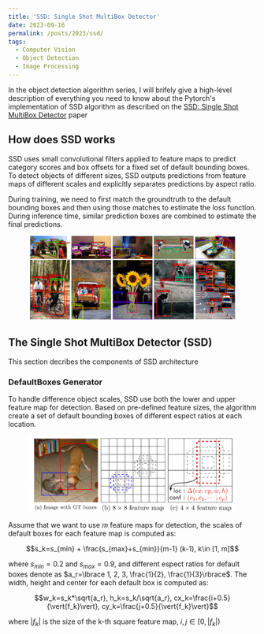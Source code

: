 ```yaml
---
title: 'SSD: Single Shot MultiBox Detector'
date: 2023-09-16
permalink: /posts/2023/ssd/
tags:
  - Computer Vision
  - Object Detection
  - Image Processing
---
```


In the object detection algorithm series, I will brifely give a high-level description of everything you need to know about the Pytorch's implementation of SSD algorithm as described on the [SSD: Single Shot MultiBox Detector](https://arxiv.org/abs/1512.02325) paper

## How does SSD works

SSD uses small convolutional filters applied to feature maps to predict category scores and box offsets for a fixed set of default bounding boxes. To detect objects of different sizes, SSD outputs predictions from feature maps of different scales and explicitly separates predictions by aspect ratio.

During training, we need to first match the groundtruth to the default bounding boxes and then using those matches to estimate the loss function. During inference time, similar prediction boxes are combined to estimate the final predictions.

<head>
    <style type="text/css">
        figure{text-align: center;}
        math{text-align: center;}
    </style>
</head>

<figure>
    <img src='/images/posts/ssd/detection_examples_coco.jpg'>
</figure>

## The Single Shot MultiBox Detector (SSD)
This section decribes the components of SSD architecture

### DefaultBoxes Generator
To handle difference object scales, SSD use both the lower and upper feature map for detection. Based on pre-defined feature sizes, the algorithm create a set of default bounding boxes of different espect ratios at each location.

<figure>
    <img src='/images/posts/ssd/ssd_framework.jpg'>
</figure>

Assume that we want to use $m$ feature maps for detection, the scales of default boxes for each feature map is computed as:

$$s_k=s_{min} + \frac{s_{max}+s_{min}}{m-1} (k-1), k\in [1, m]$$

where $s_{min}=0.2$ and $s_{max}=0.9$, and different espect ratios for default boxes denote as $a_r=\lbrace 1, 2, 3, \frac{1}{2}, \frac{1}{3}\rbrace$. The width, height and center for each default box is computed as:

$$w_k=s_k*\sqrt{a_r}, h_k=s_k/\sqrt{a_r}, cx_k=\frac{i+0.5}{\vert{f_k}\vert}, cy_k=\frac{j+0.5}{\vert{f_k}\vert}$$

where $\vert{f_k}\vert$ is the size of the k-th square feature map, $i,j \in [0, \vert{f_k}\vert)$

